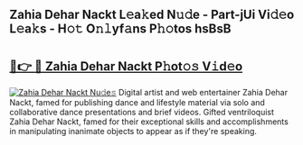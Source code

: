 ## Zahia Dehar Nackt L𝚎a𝚔ed N𝚞𝚍e - Part-jUi Vi𝚍𝚎o L𝚎a𝚔s - H𝚘𝚝 O𝚗𝚕yf𝚊ns P𝚑𝚘tos hsBsB

# <h2><a href="http://kf3082v.oniu.top/?m=Zahia+Dehar+Nackt">🔗👉 🔴 Zahia Dehar Nackt P𝚑ot𝚘𝚜 V𝚒d𝚎o</a></h2>

[![Zahia Dehar Nackt Nu𝚍e𝚜](https://i.imgur.com/0qMVB7G.gif)](http://kf3082v.oniu.top/?m=Zahia+Dehar+Nackt)
Digital artist and web entertainer Zahia Dehar Nackt, famed for publishing dance and lifestyle material via solo and collaborative dance presentations and brief videos. Gifted ventriloquist Zahia Dehar Nackt, famed for their exceptional skills and accomplishments in manipulating inanimate objects to appear as if they're speaking.  
